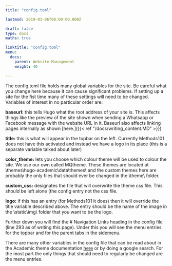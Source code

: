 ```yaml
---
title: "config.toml"

lastmod: 2019-03-06T00:00:00.000Z

draft: false
type: docs
maths: true	

linktitle: "config.toml"
menu:
  docs:
    parent: Website Management
    weight: 40

---
```


The config.toml file holds many global variables for the site. Be careful what you change here because it can cause significant problems. If setting up a site for the fist time many of these settings will need to be changed. Variables of interest in no particular order are:

**baseurl:** this tells Hugo what the root address of your site is. This affects things like the preview of the site shown when sending a Whatsapp or Facebook message with the website URL in it. Baseurl also affects linking pages internally as shown [here.]({{< ref "/docs/writing_content.MD" >}})

**title:** this is what will appear in the topbar on the left. Currently Methods101 does not have this activated and instead we have a logo in its place (this is a separate variable talked about later)

**color_theme:** lets you choose which colour theme will be used to colour the site. We use our own called MQtheme. These themes are located at \themes\hugo-academic\data\themes\ and the custom themes here are probably the only files that should ever be changed in the \theme\ folder.

**custom_css:** designates the file that will overwrite the theme css file. This should be left alone (the config entry not the css file.

**logo:** if this has an entry (for Methods101 it does) then it will override the title variable described above. The entry should be the name of the image in the \static\img\ folder that you want to be the logo.

Further down you will find the # Navigation Links heading in the config file (line 293 as of writing this page). Under this you will see the menu entries for the topbar and for the parent tabs in the sidemenu. 

There are many other variables in the config file that can be read about in the Academic theme documentation [here](https://sourcethemes.com/academic/docs/) or by doing a google search. For the most part the only things that should need to regularly be changed are the menu entries.
